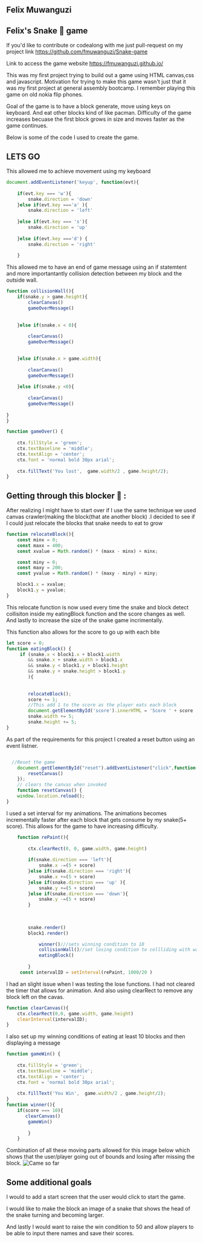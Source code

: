 ## Felix Muwanguzi

## Felix's Snake 🐍 game

If you'd like to contribute or codealong with me just pull-request on my project link https://github.com/fmuwanguzi/Snake-game

Link to access the game website https://fmuwanguzi.github.io/

This was my first project trying to build out a game using HTML canvas,css  and javascript. Motivation for trying to make this game wasn't just that it was my first project at general assembly bootcamp. I remember playing this  game on old nokia flip phones. 

Goal of the game is to have a block generate, move using keys on keyboard. And eat other blocks kind of like pacman. Difficulty of the game increases becuase the first block grows in size and moves faster as the game continues.

Below is some of the code I used to create the game.

## LETS GO

This allowed me to achieve movement using my keyboard

```javascript
document.addEventListener('keyup', function(evt){
    
    if(evt.key === 'w'){
        snake.direction = 'down' 
    }else if(evt.key ==='a' ){
        snake.direction = 'left'
    
    }else if(evt.key === 's'){
        snake.direction = 'up'
    
    }else if(evt.key ==='d') {
        snake.direction = 'right'
        
    }
```

This allowed me to have an end of game message using an if statemtent and more importantantly collision detection between my block and the outside wall.

```javascript
function collisionWall(){
    if(snake.y > game.height){
        clearCanvas()
        gameOverMessage()
    
        
    }else if(snake.x < 0){
        
        clearCanvas()
        gameOverMessage()

        
    }else if(snake.x > game.width){
        
        clearCanvas()
        gameOverMessage()
        
    }else if(snake.y <0){
        
        clearCanvas()
        gameOverMessage()
        
}
}

function gameOver() {
    
    ctx.fillStyle = 'green';
    ctx.textBaseline = 'middle'; 
    ctx.textAlign = 'center'; 
    ctx.font = 'normal bold 30px arial';
    
    ctx.fillText('You lost',  game.width/2 , game.height/2);
}

```

## Getting through this blocker 🙌  :

After realizing I might have to start over if I use the same technique we used canvas crawler(making the block(that ate another block) .I decided to see if I could just relocate the blocks that snake needs to eat to grow

```javascript
function relocateBlock(){
    const minx = 0;
    const maxx = 400;
    const xvalue = Math.random() * (maxx - minx) + minx;

    const miny = 0;
    const maxy = 200;
    const yvalue = Math.random() * (maxy - miny) + miny;

    block1.x = xvalue;
    block1.y = yvalue;
}
```
This relocate function is now used every time the snake and block detect collisiton inside my eatingBlock function and the score changes as well.
And lastly to increase the size of the snake game incrimentally. 

This function also allows for the score to go up with each bite
```javascript
let score = 0;
function eatingBlock() {
     if (snake.x < block1.x + block1.width 
        && snake.x + snake.width > block1.x
        && snake.y < block1.y + block1.height
        && snake.y + snake.height > block1.y
        ){
           
            
        relocateBlock();
        score += 1;
        //This add 1 to the score as the player eats each block
        document.getElementById('score').innerHTML = 'Score ' + score
        snake.width += 5;
        snake.height += 5;
}
```

As part of the requirements for this project I created a reset button using an event listner.

```javascript

  //Reset the game
    document.getElementById("reset").addEventListener("click",function(){
        resetCanvas()
    });
    // clears the canvas when invoked
    function resetCanvas() {
    window.location.reload();
}
```
I used a set interval for my animations. The animations becomes incrementally faster after each block that gets consume by my snake(5+ score). This allows for the game to have increasing difficulty.

```javascript
    function rePaint(){
        
        ctx.clearRect(0, 0, game.width, game.height)
        
        if(snake.direction === 'left'){
            snake.x -=(5 + score)
        }else if(snake.direction === 'right'){
            snake.x +=(5 + score)
        }else if(snake.direction === 'up' ){
            snake.y +=(5 + score)
        }else if(snake.direction === 'down'){
            snake.y -=(5 + score)
        }
        
        
        
        snake.render()
        block1.render()

            winner()///sets winning condition to 10
            collisionWall()//set losing condition to collliding with wall
            eatingBlock()
           
        }
     const intervalID = setInterval(rePaint, 1000/20 ) 

```

I had an slight issue when I was testing the lose functions. I had not cleared the timer that allows for animation. And also using clearRect to remove any block left on the cavas.

```javascript
function clearCanvas(){
    ctx.clearRect(0,0, game.width, game.height)
    clearInterval(intervalID);
}
```

I also set up my winning conditions of eating at least 10 blocks and then displaying a message

```javascript
function gameWin() {
    
    ctx.fillStyle = 'green';
    ctx.textBaseline = 'middle'; 
    ctx.textAlign = 'center'; 
    ctx.font = 'normal bold 30px arial';
    
    ctx.fillText('You Win',  game.width/2 , game.height/2);
}
function winner(){
    if(score === 10){
       clearCanvas()
        gameWin()
                
        }
    }
```

Combination of all these moving parts allowed for this image below which shows that the user/player going out of bounds and losing after missing the block.
![Came so far](image.png) 


## Some additional goals

I would to add a start screen that the user would click to start the game.

I would like to make the block an image of a snake that shows the head of the snake turning and becoming larger.

And lastly I would want to raise the win condition to 50 and allow players to be able to input there names and save their scores.

